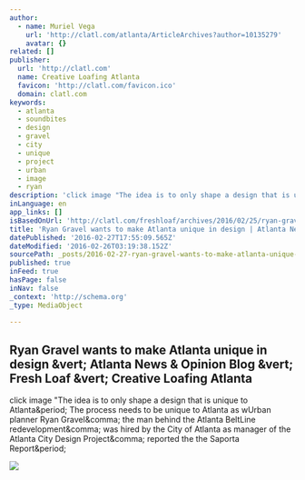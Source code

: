 ```yaml
---
author:
  - name: Muriel Vega
    url: 'http://clatl.com/atlanta/ArticleArchives?author=10135279'
    avatar: {}
related: []
publisher:
  url: 'http://clatl.com'
  name: Creative Loafing Atlanta
  favicon: 'http://clatl.com/favicon.ico'
  domain: clatl.com
keywords:
  - atlanta
  - soundbites
  - design
  - gravel
  - city
  - unique
  - project
  - urban
  - image
  - ryan
description: 'click image "The idea is to only shape a design that is unique to Atlanta. The process needs to be unique to Atlanta as wUrban planner Ryan Gravel, the man behind the Atlanta BeltLine redevelopment, was hired by the City of Atlanta as manager of the Atlanta City Design Project, reported the the Saporta Report.'
inLanguage: en
app_links: []
isBasedOnUrl: 'http://clatl.com/freshloaf/archives/2016/02/25/ryan-gravel-wants-to-make-atlanta-unique-in-design'
title: 'Ryan Gravel wants to make Atlanta unique in design | Atlanta News & Opinion Blog | Fresh Loaf | Creative Loafing Atlanta'
datePublished: '2016-02-27T17:55:09.565Z'
dateModified: '2016-02-26T03:19:38.152Z'
sourcePath: _posts/2016-02-27-ryan-gravel-wants-to-make-atlanta-unique-in-design-or-atlanta.md
published: true
inFeed: true
hasPage: false
inNav: false
_context: 'http://schema.org'
_type: MediaObject

---
```

<article style=""><h1>Ryan Gravel wants to make Atlanta unique in design &amp;vert; Atlanta News &amp; Opinion Blog &amp;vert; Fresh Loaf &amp;vert; Creative Loafing Atlanta</h1><p>click image "The idea is to only shape a design that is unique to Atlanta&amp;period; The process needs to be unique to Atlanta as wUrban planner Ryan Gravel&amp;comma; the man behind the Atlanta BeltLine redevelopment&amp;comma; was hired by the City of Atlanta as manager of the Atlanta City Design Project&amp;comma; reported the the Saporta Report&amp;period;</p><img src="http://media2.fdncms.com/atlanta/imager/u/slideshow/16998279/piedmont_park.jpg" /></article>